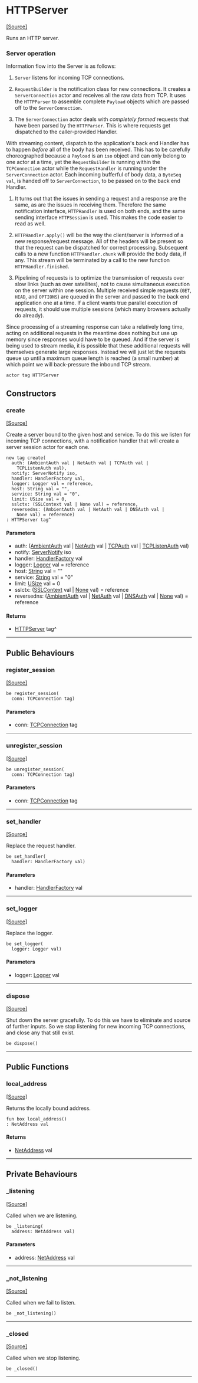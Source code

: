 # HTTPServer
<span class="source-link">[[Source]](src/http/server.md#L5)</span>

Runs an HTTP server.

### Server operation

Information flow into the Server is as follows:

1. `Server` listens for incoming TCP connections.

2. `RequestBuilder` is the notification class for new connections. It creates
a `ServerConnection` actor and receives all the raw data from TCP. It uses
the `HTTPParser` to assemble complete `Payload` objects which are passed off
to the `ServerConnection`.

3. The `ServerConnection` actor deals with *completely formed* requests
that have been parsed by the `HTTPParser`. This is where requests get
dispatched to the caller-provided Handler.

With streaming content, dispatch to the application's back end Handler
has to happen *before* all of the body has been received. This has to be
carefully choreographed because a `Payload` is an `iso` object and can only
belong to one actor at a time, yet the `RequestBuilder` is running within
the `TCPConnection` actor while the `RequestHandler` is running under the
`ServerConnection` actor. Each incoming bufferful of body data, a
`ByteSeq val`, is handed off to `ServerConnection`, to be passed on to the
back end Handler.

1. It turns out that the issues in sending a request and a response are the
same, as are the issues in receiving them. Therefore the same notification
interface, `HTTPHandler` is used on both ends, and the same sending
interface `HTTPSession` is used. This makes the code easier to read as well.

1. `HTTPHandler.apply()` will be the way the client/server is informed of a
new response/request message. All of the headers will be present so that the
request can be dispatched for correct processing. Subsequent calls to a new
function `HTTPHandler.chunk` will provide the body data, if any. This
stream will be terminated by a call to the new function
`HTTPHandler.finished`.

2. Pipelining of requests is to optimize the transmission of requests over
slow links (such as over satellites), not to cause simultaneous execution
on the server within one session. Multiple received simple requests (`GET`,
`HEAD`, and `OPTIONS`) are queued in the server and passed to the back end
application one at a time. If a client wants true parallel execution of
requests, it should use multiple sessions (which many browsers actually
do already).

Since processing of a streaming response can take a relatively long time,
acting on additional requests in the meantime does nothing but use up memory
since responses would have to be queued. And if the server is being used to
stream media, it is possible that these additional requests will themselves
generate large responses.  Instead we will just let the requests queue up
until a maximum queue length is reached (a small number) at which point we
will back-pressure the inbound TCP stream.


```pony
actor tag HTTPServer
```

## Constructors

### create
<span class="source-link">[[Source]](src/http/server.md#L71)</span>


Create a server bound to the given host and service. To do this we
listen for incoming TCP connections, with a notification handler
that will create a server session actor for each one.


```pony
new tag create(
  auth: (AmbientAuth val | NetAuth val | TCPAuth val | 
    TCPListenAuth val),
  notify: ServerNotify iso,
  handler: HandlerFactory val,
  logger: Logger val = reference,
  host: String val = "",
  service: String val = "0",
  limit: USize val = 0,
  sslctx: (SSLContext val | None val) = reference,
  reversedns: (AmbientAuth val | NetAuth val | DNSAuth val | 
    None val) = reference)
: HTTPServer tag^
```
#### Parameters

*   auth: ([AmbientAuth](builtin-AmbientAuth.md) val | [NetAuth](net-NetAuth.md) val | [TCPAuth](net-TCPAuth.md) val | 
    [TCPListenAuth](net-TCPListenAuth.md) val)
*   notify: [ServerNotify](http-ServerNotify.md) iso
*   handler: [HandlerFactory](http-HandlerFactory.md) val
*   logger: [Logger](http-Logger.md) val = reference
*   host: [String](builtin-String.md) val = ""
*   service: [String](builtin-String.md) val = "0"
*   limit: [USize](builtin-USize.md) val = 0
*   sslctx: ([SSLContext](net-ssl-SSLContext.md) val | [None](builtin-None.md) val) = reference
*   reversedns: ([AmbientAuth](builtin-AmbientAuth.md) val | [NetAuth](net-NetAuth.md) val | [DNSAuth](net-DNSAuth.md) val | 
    [None](builtin-None.md) val) = reference

#### Returns

* [HTTPServer](http-HTTPServer.md) tag^

---

## Public Behaviours

### register_session
<span class="source-link">[[Source]](src/http/server.md#L94)</span>


```pony
be register_session(
  conn: TCPConnection tag)
```
#### Parameters

*   conn: [TCPConnection](net-TCPConnection.md) tag

---

### unregister_session
<span class="source-link">[[Source]](src/http/server.md#L97)</span>


```pony
be unregister_session(
  conn: TCPConnection tag)
```
#### Parameters

*   conn: [TCPConnection](net-TCPConnection.md) tag

---

### set_handler
<span class="source-link">[[Source]](src/http/server.md#L100)</span>


Replace the request handler.


```pony
be set_handler(
  handler: HandlerFactory val)
```
#### Parameters

*   handler: [HandlerFactory](http-HandlerFactory.md) val

---

### set_logger
<span class="source-link">[[Source]](src/http/server.md#L108)</span>


Replace the logger.


```pony
be set_logger(
  logger: Logger val)
```
#### Parameters

*   logger: [Logger](http-Logger.md) val

---

### dispose
<span class="source-link">[[Source]](src/http/server.md#L116)</span>


Shut down the server gracefully. To do this we have to eliminate
and source of further inputs. So we stop listening for new incoming
TCP connections, and close any that still exist.


```pony
be dispose()
```

---

## Public Functions

### local_address
<span class="source-link">[[Source]](src/http/server.md#L127)</span>


Returns the locally bound address.


```pony
fun box local_address()
: NetAddress val
```

#### Returns

* [NetAddress](net-NetAddress.md) val

---

## Private Behaviours

### _listening
<span class="source-link">[[Source]](src/http/server.md#L133)</span>


Called when we are listening.


```pony
be _listening(
  address: NetAddress val)
```
#### Parameters

*   address: [NetAddress](net-NetAddress.md) val

---

### _not_listening
<span class="source-link">[[Source]](src/http/server.md#L140)</span>


Called when we fail to listen.


```pony
be _not_listening()
```

---

### _closed
<span class="source-link">[[Source]](src/http/server.md#L146)</span>


Called when we stop listening.


```pony
be _closed()
```

---

